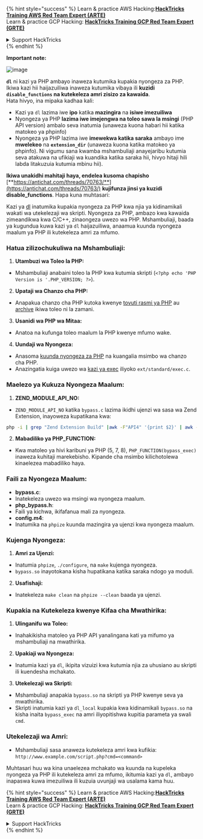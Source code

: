 {% hint style="success" %}
Learn & practice AWS Hacking:<img src="/.gitbook/assets/arte.png" alt="" data-size="line">[**HackTricks Training AWS Red Team Expert (ARTE)**](https://training.hacktricks.xyz/courses/arte)<img src="/.gitbook/assets/arte.png" alt="" data-size="line">\
Learn & practice GCP Hacking: <img src="/.gitbook/assets/grte.png" alt="" data-size="line">[**HackTricks Training GCP Red Team Expert (GRTE)**<img src="/.gitbook/assets/grte.png" alt="" data-size="line">](https://training.hacktricks.xyz/courses/grte)

<details>

<summary>Support HackTricks</summary>

* Check the [**subscription plans**](https://github.com/sponsors/carlospolop)!
* **Join the** 💬 [**Discord group**](https://discord.gg/hRep4RUj7f) or the [**telegram group**](https://t.me/peass) or **follow** us on **Twitter** 🐦 [**@hacktricks\_live**](https://twitter.com/hacktricks\_live)**.**
* **Share hacking tricks by submitting PRs to the** [**HackTricks**](https://github.com/carlospolop/hacktricks) and [**HackTricks Cloud**](https://github.com/carlospolop/hacktricks-cloud) github repos.

</details>
{% endhint %}

**Important note:**

![image](https://user-images.githubusercontent.com/84577967/174675487-a4c4ca06-194f-4725-85af-231a2f35d56c.png)

**`dl`** ni kazi ya PHP ambayo inaweza kutumika kupakia nyongeza za PHP. Ikiwa kazi hii haijazuiliwa inaweza kutumika vibaya ili **kuzidi `disable_functions` na kutekeleza amri zisizo za kawaida**.\
Hata hivyo, ina mipaka kadhaa kali:

* Kazi ya `dl` lazima iwe **ipo** katika **mazingira** na **isiwe imezuiliwa**
* Nyongeza ya PHP **lazima iwe imejengwa na toleo sawa la msingi** (PHP API version) ambalo seva inatumia (unaweza kuona habari hii katika matokeo ya phpinfo)
* Nyongeza ya PHP lazima iwe **imewekwa katika saraka** ambayo ime **mwelekeo** na **`extension_dir`** (unaweza kuona katika matokeo ya phpinfo). Ni vigumu sana kwamba mshambuliaji anayejaribu kutumia seva atakuwa na ufikiaji wa kuandika katika saraka hii, hivyo hitaji hili labda litakuzuia kutumia mbinu hii).

**Ikiwa unakidhi mahitaji haya, endelea kusoma chapisho** [**https://antichat.com/threads/70763/**](https://antichat.com/threads/70763/) **kujifunza jinsi ya kuzidi disable\_functions**. Hapa kuna muhtasari:

Kazi ya [dl](http://www.php.net/manual/en/function.dl.php) inatumika kupakia nyongeza za PHP kwa njia ya kidinamikali wakati wa utekelezaji wa skripti. Nyongeza za PHP, ambazo kwa kawaida zimeandikwa kwa C/C++, zinaongeza uwezo wa PHP. Mshambuliaji, baada ya kugundua kuwa kazi ya `dl` haijazuiliwa, anaamua kuunda nyongeza maalum ya PHP ili kutekeleza amri za mfumo.

### Hatua zilizochukuliwa na Mshambuliaji:

1. **Utambuzi wa Toleo la PHP:**
- Mshambuliaji anabaini toleo la PHP kwa kutumia skripti (`<?php echo 'PHP Version is '.PHP_VERSION; ?>`).

2. **Upataji wa Chanzo cha PHP:**
- Anapakua chanzo cha PHP kutoka kwenye [tovuti rasmi ya PHP](http://www.php.net/downloads.php) au [archive](http://museum.php.net) ikiwa toleo ni la zamani.

3. **Usanidi wa PHP wa Mitaa:**
- Anatoa na kufunga toleo maalum la PHP kwenye mfumo wake.

4. **Uundaji wa Nyongeza:**
- Anasoma [kuunda nyongeza za PHP](http://www.php.net/manual/en/zend.creating.php) na kuangalia msimbo wa chanzo cha PHP.
- Anazingatia kuiga uwezo wa [kazi ya exec](http://www.php.net/manual/en/function.exec.php) iliyoko `ext/standard/exec.c`.

### Maelezo ya Kukuza Nyongeza Maalum:

1. **ZEND_MODULE_API_NO:**
- `ZEND_MODULE_API_NO` katika `bypass.c` lazima ikidhi ujenzi wa sasa wa Zend Extension, inayoweza kupatikana kwa:
```bash
php -i | grep "Zend Extension Build" |awk -F"API4" '{print $2}' | awk -F"," '{print $1}'
```

2. **Mabadiliko ya PHP_FUNCTION:**
- Kwa matoleo ya hivi karibuni ya PHP (5, 7, 8), `PHP_FUNCTION(bypass_exec)` inaweza kuhitaji marekebisho. Kipande cha msimbo kilichotolewa kinaelezea mabadiliko haya.

### Faili za Nyongeza Maalum:

- **bypass.c**:
- Inatekeleza uwezo wa msingi wa nyongeza maalum.
- **php_bypass.h**:
- Faili ya kichwa, ikifafanua mali za nyongeza.
- **config.m4**:
- Inatumika na `phpize` kuunda mazingira ya ujenzi kwa nyongeza maalum.

### Kujenga Nyongeza:

1. **Amri za Ujenzi:**
- Inatumia `phpize`, `./configure`, na `make` kujenga nyongeza.
- `bypass.so` inayotokana kisha hupatikana katika saraka ndogo ya moduli.

2. **Usafishaji:**
- Inatekeleza `make clean` na `phpize --clean` baada ya ujenzi.

### Kupakia na Kutekeleza kwenye Kifaa cha Mwathirika:

1. **Ulinganifu wa Toleo:**
- Inahakikisha matoleo ya PHP API yanalingana kati ya mifumo ya mshambuliaji na mwathirika.

2. **Upakiaji wa Nyongeza:**
- Inatumia kazi ya `dl`, ikipita vizuizi kwa kutumia njia za uhusiano au skripti ili kuendesha mchakato.

3. **Utekelezaji wa Skripti:**
- Mshambuliaji anapakia `bypass.so` na skripti ya PHP kwenye seva ya mwathirika.
- Skripti inatumia kazi ya `dl_local` kupakia kwa kidinamikali `bypass.so` na kisha inaita `bypass_exec` na amri iliyopitishwa kupitia parameta ya swali `cmd`.

### Utekelezaji wa Amri:

- Mshambuliaji sasa anaweza kutekeleza amri kwa kufikia: `http://www.example.com/script.php?cmd=<command>`


Muhtasari huu wa kina unaelezea mchakato wa kuunda na kupeleka nyongeza ya PHP ili kutekeleza amri za mfumo, ikitumia kazi ya `dl`, ambayo inapaswa kuwa imezuiliwa ili kuzuia uvunjaji wa usalama kama huu.


{% hint style="success" %}
Learn & practice AWS Hacking:<img src="/.gitbook/assets/arte.png" alt="" data-size="line">[**HackTricks Training AWS Red Team Expert (ARTE)**](https://training.hacktricks.xyz/courses/arte)<img src="/.gitbook/assets/arte.png" alt="" data-size="line">\
Learn & practice GCP Hacking: <img src="/.gitbook/assets/grte.png" alt="" data-size="line">[**HackTricks Training GCP Red Team Expert (GRTE)**<img src="/.gitbook/assets/grte.png" alt="" data-size="line">](https://training.hacktricks.xyz/courses/grte)

<details>

<summary>Support HackTricks</summary>

* Check the [**subscription plans**](https://github.com/sponsors/carlospolop)!
* **Join the** 💬 [**Discord group**](https://discord.gg/hRep4RUj7f) or the [**telegram group**](https://t.me/peass) or **follow** us on **Twitter** 🐦 [**@hacktricks\_live**](https://twitter.com/hacktricks\_live)**.**
* **Share hacking tricks by submitting PRs to the** [**HackTricks**](https://github.com/carlospolop/hacktricks) and [**HackTricks Cloud**](https://github.com/carlospolop/hacktricks-cloud) github repos.

</details>
{% endhint %}
